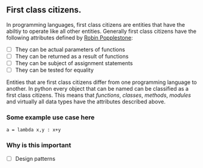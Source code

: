 ## First class citizens.

In programming languages, first class citizens are entities that have the abiltiy to operate like all other entities. Generally first class 
citizens have the following attributes defined by [Robin Popplestone](https://en.wikipedia.org/wiki/Robin_Popplestone):
- [ ] They can be actual parameters of functions
- [ ] They can be returned as a result of functions
- [ ] They can be subject of assignment statements
- [ ] They can be tested for equality
 
Entities that are first class citizens differ from one programming language to another. In python every object that can be named can be classified as a 
first class citizens. This means that *functions*, *classes*, *methods*, *modules* and virtually all data types have the attributes described above.

### Some example use case here

`a = lambda x,y : x+y`
  
### Why is this important
- [ ] Design patterns
